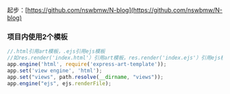 起步：[https://github.com/nswbmw/N-blog](https://github.com/nswbmw/N-blog)

### 项目内使用2个模板

```js
//.html引用art模板，.ejs引用ejs模板
//如res.render('index.html'）引用art模板，res.render('index.ejs'）引用ejs模板，
app.engine('html', require('express-art-template'));
app.set('view engine', 'html');
app.set("views", path.resolve(__dirname, "views"));
app.engine("ejs", ejs.renderFile);

```



